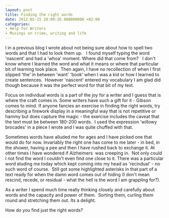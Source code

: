 ```yaml
---
layout: post
title: Finding the right words
date: 2012-05-15 20:09:26.000000000 +02:00
categories:
- Help for Writers
- Musings on crime, writing and life
---
```


I in a previous blog I wrote about not being sure about how to spell two words and that I had to look them up.   I found myself typing the word 'nascent' and had a 'whoa' moment. Where did that come from?   I don't know where I learned the word and what it means or where that particular bit of learning took place.  Then again, I have no recollection of when I first slipped 'the' in between 'want' 'book' when I was a kid or how I learned to create sentences.  However 'nascent' entered my vocabulary I am glad did though because it was the perfect word for that bit of my text.

Focus on individual words is a part of the joy for a writer and I guess that is where the craft comes in. Some writers have such a gift for it - Gibson comes to mind. If anyone fancies an exercise in finding the right words, try describing a firework display in a meaningful way that is not repetitive or hammy but does capture the magic - the exercise includes the caveat that the text must be between 180-200 words.  I used the expression 'willowy brocades' in a piece I wrote and I was quite chuffed with that.

Sometimes words have alluded me for ages and I have picked one that would do for now. Invariably the right one has come to me later - in bed, in the shower, having a pee and then I have rushed back to exchange it. At other times I have wondered if Alzheimers  was creeping in.  Not only could I not find the word I couldn't even find one close to it. There was a particular word eluding me today which kept coming into my head as 'recindual' - no such word of course.  Still got some highlighted asterisks in that part of a text ready for when the damn word comes out of hiding (I don't mean rescind, recede, or residual - what the hell is the word I am grappling for?).

As a writer I spend much time really thinking closely and carefully about words and the capacity and power of them.  Sorting them, curling them round and stretching them out. Its a delight.

How do you find just the right words?
